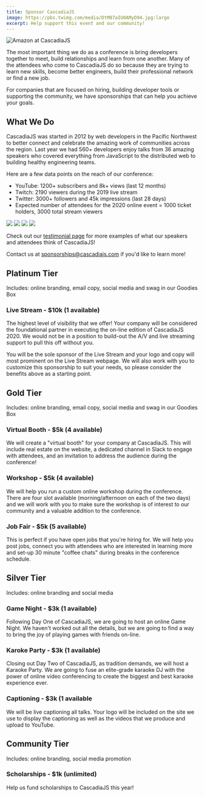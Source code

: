 ```yaml
---
title: Sponsor CascadiaJS
image: https://pbs.twimg.com/media/DtM87aIU0AMyD94.jpg:large
excerpt: Help support this event and our community!
---
```

![Amazon at CascadiaJS](https://pbs.twimg.com/media/DtM87aIU0AMyD94.jpg:large)

The most important thing we do as a conference is bring developers together to meet, build relationships and learn from one another. Many of the attendees who come to CascadiaJS do so because they are trying to learn new skills, become better engineers, build their professional network or find a new job.

For companies that are focused on <span class="sponsor-hiring highlight">hiring</span>, <span class="sponsor-marketing highlight">building developer tools</span> or <span class="sponsor-community highlight">supporting the community</span>, we have sponsorships that can help you achieve your goals.

## What We Do

CascadiaJS was started in 2012 by web developers in the Pacific Northwest to better connect and celebrate the amazing work of communities across the region. Last year we had 560+ developers enjoy talks from 36 amazing speakers who covered everything from JavaScript to the distributed web to building healthy engineering teams.

Here are a few data points on the reach of our conference:

* YouTube: 1200+ subscribers and 8k+ views (last 12 months)
* Twitch: 2190 viewers during the 2019 live stream
* Twitter: 3000+ followers and 45k impressions (last 28 days)
* Expected number of attendees for the 2020 online event = 1000 ticket holders, 3000 total stream viewers

<div id="carousel">
  <img src="/images/testimonial-1.png" />
  <img src="/images/testimonial-2.png" />
  <img src="/images/testimonial-3.png" />
  <img src="/images/testimonial-4.png" />
</div>

Check out our [testimonial page](/testimonials) for more examples of what our speakers and attendees think of CascadiaJS!

Contact us at sponsorships@cascadiajs.com if you'd like to learn more!

## Platinum Tier

<span class="sponsor-includes highlight small">Includes: online branding, email copy, social media and swag in our Goodies Box</span>

<h3 id="livestream"><i class="fas fa-tv-retro"></i> Live Stream - $10k (1 available)</h3>

The highest level of visibility that we offer! Your company will be considered the foundational partner in executing the on-line edition of CascadiaJS 2020. We would not be in a position to build-out the A/V and live streaming support to pull this off without you.

You will be the sole sponsor of the Live Stream and your logo and copy will most prominent on the Live Stream webpage. We will also work with you to customize this sponsorship to suit your needs, so please consider the benefits above as a starting point.

## Gold Tier

<span class="sponsor-includes highlight small">Includes: online branding, email copy, social media and swag in our Goodies Box</span>

<h3 id="virtual-booth"><i class="fas fa-chair"></i> Virtual Booth - $5k (4 available)</h3>

We will create a "virtual booth" for your company at CascadiaJS. This will include real estate on the website, a dedicated channel in Slack to engage with attendees, and an invitation to address the audience during the conference!

<h3 id="workshop"><i class="fas fa-users-class"></i> Workshop - $5k (4 available)</h2>

We will help you run a custom online workshop during the conference. There are four slot available (morning/afternoon on each of the two days) and we will work with you to make sure the workshop is of interest to our community and a valuable addition to the conference.

<h3 id="job-fair"><i class="fas fa-handshake"></i> Job Fair - $5k (5 available)</h3>

This is perfect if you have open jobs that you're hiring for. We will help you post jobs, connect you with attendees who are interested in learning more and set-up 30 minute "coffee chats" during breaks in the conference schedule.

## Silver Tier

<span class="sponsor-includes highlight small">Includes: online branding and social media</span>

<h3 id="game-night"><i class="fas fa-gamepad-alt"></i> Game Night - $3k (1 available)</h3>

Following Day One of CascadiaJS, we are going to host an online Game Night. We haven't worked out all the details, but we are going to find a way to bring the joy of playing games with friends on-line.

<h3 id="karaoke"><i class="fas fa-microphone-stand"></i> Karoke Party - $3k (1 available)</h3>

Closing out Day Two of CascadiaJS, as tradition demands, we will host a Karaoke Party. We are going to fuse an elite-grade karaoke DJ with the power of online video conferencing to create the biggest and best karaoke experience ever.

<!--
<h3 id="magic-show"><i class="fas fa-wand-magic"></i> Magic Show - $5k (1 available)</h3>

We are going to put on a magic show! Seriously!
-->

<h3 id="captions"><i class="fas fa-closed-captioning"></i> Captioning - $3k (1 available</h3>

We will be live captioning all talks. Your logo will be included on the site we use to display the captioning as well as the videos that we produce and upload to YouTube.

## Community Tier

<span class="sponsor-includes highlight small">Includes: online branding, social media promotion</span>

<h3 id="scholarships"><i class="fas fa-hand-holding-heart"></i> Scholarships - $1k (unlimited)</h3>

Help us fund scholarships to CascadiaJS this year!


<!--
<h2 id="faq">FAQ</h2>

<h3 id="shipping">What is the shipping address for swag and booth kits?</h3>

Stay tuned.

<h3 id="parking">Is there parking at the venue?</h3

No, there is no parking at Town Hall Seattle. Here is a link to [transit and parking information](https://townhallseattle.org/plan-your-visit/location-directions-parking/) for the venue.

<h3 id="setup">When can sponsors arrive to setup?</h3>

Sponsors may arrive both days at 7am to set-up. Doors open at 8am. Sponsors will need to have their gear packed and removed from the venue by 5pm on Friday, November 7.

<h3 id="schedule">What is the event schedule?</h3>

The schedule for the conference will be posted on the website one week before the event.
-->
